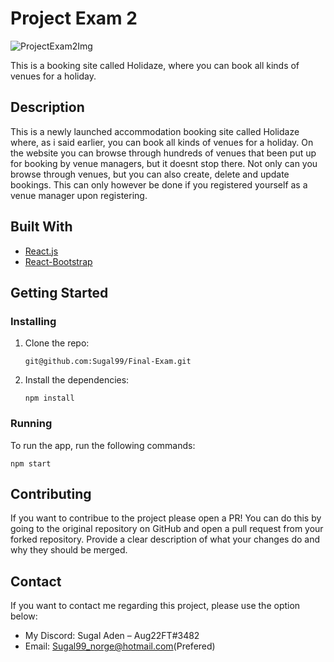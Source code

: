 # Project Exam 2

![ProjectExam2Img](https://github.com/Sugal99/Final-Exam/assets/56642911/6acc56cf-6fb5-4810-88ea-12e2952e8b62)

This is a booking site called Holidaze, where you can book all kinds of venues for a holiday.

## Description
This is a newly launched accommodation booking site called Holidaze where, as i said earlier, you can book all kinds of venues for a holiday. On the website you can browse through hundreds of venues that been put up for booking by venue managers, but it doesnt stop there. 
Not only can you browse through venues, but you can also create, delete and update bookings. This can only however be done if you registered yourself as a venue manager upon registering.

## Built With
* [React.js](https://reactjs.org/)
* [React-Bootstrap](https://react-bootstrap.netlify.app/)

## Getting Started

### Installing

1. Clone the repo:
    ```
    git@github.com:Sugal99/Final-Exam.git
    ```
2. Install the dependencies:
    ```
    npm install
    ```

### Running
To run the app, run the following commands:
   ```
 npm start
   ```

## Contributing
  If you want to contribue to the project please open a PR! You can do this by going to the original repository on GitHub and open a pull request from your forked repository.
  Provide a clear description of what your changes do and why they should be merged.

## Contact

If you want to contact me regarding this project, please use the option below:

- My Discord: Sugal Aden – Aug22FT#3482
- Email: Sugal99_norge@hotmail.com(Prefered)

